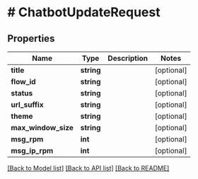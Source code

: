 # # ChatbotUpdateRequest

## Properties

Name | Type | Description | Notes
------------ | ------------- | ------------- | -------------
**title** | **string** |  | [optional]
**flow_id** | **string** |  | [optional]
**status** | **string** |  | [optional]
**url_suffix** | **string** |  | [optional]
**theme** | **string** |  | [optional]
**max_window_size** | **string** |  | [optional]
**msg_rpm** | **int** |  | [optional]
**msg_ip_rpm** | **int** |  | [optional]

[[Back to Model list]](../../README.md#models) [[Back to API list]](../../README.md#endpoints) [[Back to README]](../../README.md)
